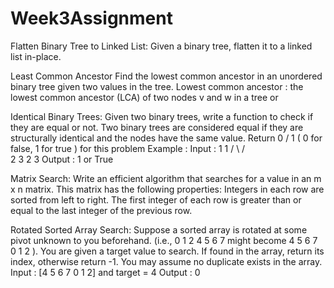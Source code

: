 # Week3Assignment

Flatten Binary Tree to Linked List:
Given a binary tree, flatten it to a linked list in-place.

Least Common Ancestor
Find the lowest common ancestor in an unordered binary tree given two values in the tree.
Lowest common ancestor : the lowest common ancestor (LCA) of two nodes v and w in a tree or 

Identical Binary Trees:
Given two binary trees, write a function to check if they are equal or not.
Two binary trees are considered equal if they are structurally identical and the nodes have the same value.
Return 0 / 1 ( 0 for false, 1 for true ) for this problem
Example :
Input : 
   1       1
  / \     / \
 2   3   2   3
Output : 
  1 or True

Matrix Search:
Write an efficient algorithm that searches for a value in an m x n matrix.
This matrix has the following properties:
Integers in each row are sorted from left to right.
The first integer of each row is greater than or equal to the last integer of the previous row.

Rotated Sorted Array Search:
Suppose a sorted array is rotated at some pivot unknown to you beforehand.
(i.e., 0 1 2 4 5 6 7  might become 4 5 6 7 0 1 2 ).
You are given a target value to search. If found in the array, return its index, otherwise return -1.
You may assume no duplicate exists in the array.
Input : [4 5 6 7 0 1 2] and target = 4
Output : 0
